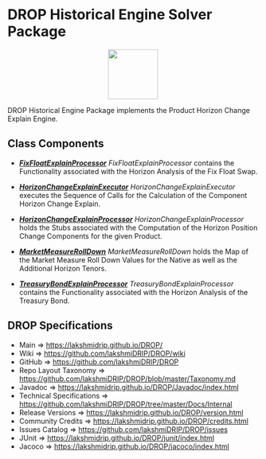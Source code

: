 # DROP Historical Engine Solver Package

<p align="center"><img src="https://github.com/lakshmiDRIP/DROP/blob/master/DRIP_Logo.gif?raw=true" width="100"></p>

DROP Historical Engine Package implements the Product Horizon Change Explain Engine.


## Class Components

 * [***FixFloatExplainProcessor***](https://github.com/lakshmiDRIP/DROP/tree/master/src/main/java/org/drip/historical/engine/FixFloatExplainProcessor.java)
 <i>FixFloatExplainProcessor</i> contains the Functionality associated with the Horizon Analysis of the Fix
 Float Swap.

 * [***HorizonChangeExplainExecutor***](https://github.com/lakshmiDRIP/DROP/tree/master/src/main/java/org/drip/historical/engine/HorizonChangeExplainExecutor.java)
 <i>HorizonChangeExplainExecutor</i> executes the Sequence of Calls for the Calculation of the Component
 Horizon Change Explain.

 * [***HorizonChangeExplainProcessor***](https://github.com/lakshmiDRIP/DROP/tree/master/src/main/java/org/drip/historical/engine/HorizonChangeExplainProcessor.java)
 <i>HorizonChangeExplainProcessor</i> holds the Stubs associated with the Computation of the Horizon Position
 Change Components for the given Product.

 * [***MarketMeasureRollDown***](https://github.com/lakshmiDRIP/DROP/tree/master/src/main/java/org/drip/historical/engine/MarketMeasureRollDown.java)
 <i>MarketMeasureRollDown</i> holds the Map of the Market Measure Roll Down Values for the Native as well as
 the Additional Horizon Tenors.

 * [***TreasuryBondExplainProcessor***](https://github.com/lakshmiDRIP/DROP/tree/master/src/main/java/org/drip/historical/engine/TreasuryBondExplainProcessor.java)
 <i>TreasuryBondExplainProcessor</i> contains the Functionality associated with the Horizon Analysis of the
 Treasury Bond.


## DROP Specifications

 * Main                     => https://lakshmidrip.github.io/DROP/
 * Wiki                     => https://github.com/lakshmiDRIP/DROP/wiki
 * GitHub                   => https://github.com/lakshmiDRIP/DROP
 * Repo Layout Taxonomy     => https://github.com/lakshmiDRIP/DROP/blob/master/Taxonomy.md
 * Javadoc                  => https://lakshmidrip.github.io/DROP/Javadoc/index.html
 * Technical Specifications => https://github.com/lakshmiDRIP/DROP/tree/master/Docs/Internal
 * Release Versions         => https://lakshmidrip.github.io/DROP/version.html
 * Community Credits        => https://lakshmidrip.github.io/DROP/credits.html
 * Issues Catalog           => https://github.com/lakshmiDRIP/DROP/issues
 * JUnit                    => https://lakshmidrip.github.io/DROP/junit/index.html
 * Jacoco                   => https://lakshmidrip.github.io/DROP/jacoco/index.html
